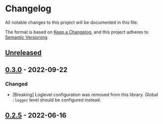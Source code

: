 # Changelog

All notable changes to this project will be documented in this file.

The format is based on [Keep a Changelog](https://keepachangelog.com/en/1.0.0/),
and this project adheres to [Semantic Versioning](https://semver.org/spec/v2.0.0.html).

## [Unreleased]

## [0.3.0] - 2022-09-22

### Changed

- [Breaking] Loglevel configuration was removed from this library. Global `:logger` level should be configured instead.

## [0.2.5] - 2022-06-16

[Unreleased]: https://github.com/primait/lira/compare/0.3.0...HEAD
[0.3.0]: https://github.com/primait/lira/compare/0.2.5...0.3.0
[0.2.5]: https://github.com/primait/lira/releases/tag/0.2.5
